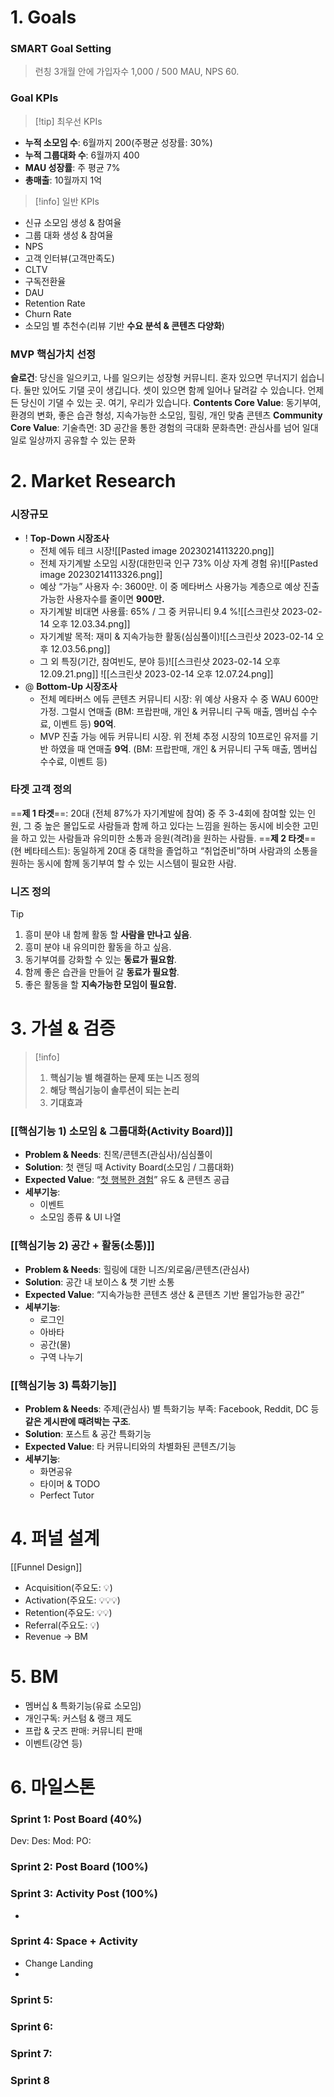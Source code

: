 # **1. Goals**
### SMART Goal Setting
> 런칭 3개월 안에 가입자수 1,000 / 500 MAU, NPS 60. 

### Goal KPIs
> [!tip] 최우선 KPIs
- **누적 소모임 수**: 6월까지 200(주평균 성장률: 30%)
- **누적 그룹대화 수**: 6월까지 400
- **MAU 성장률**: 주 평균 7%
- **총매출**: 10월까지 1억
> [!info] 일반 KPIs
- 신규 소모임 생성 & 참여율
- 그룹 대화 생성 & 참여율
- NPS
- 고객 인터뷰(고객만족도)
- CLTV
- 구독전환율
- DAU
- Retention Rate
- Churn Rate
- 소모임 별 추천수(리뷰 기반 **수요 분석 & 콘텐츠 다양화**)

### MVP 핵심가치 선정
**슬로건**: 당신을 일으키고, 나를 일으키는 성장형 커뮤니티. 혼자 있으면 무너지기 쉽습니다. 둘만 있어도 기댈 곳이 생깁니다. 셋이 있으면 함께 일어나 달려갈 수 있습니다. 언제든 당신이 기댈 수 있는 곳. 여기, 우리가 있습니다.
**Contents Core Value**: 동기부여, 환경의 변화, 좋은 습관 형성, 지속가능한 소모임, 힐링, 개인 맞춤 콘텐츠
**Community Core Value**: 
기술측면: 3D 공간을 통한 경험의 극대화
문화측면: 관심사를 넘어 일대일로 일상까지 공유할 수 있는 문화

# **2. Market Research**
### 시장규모
- ! **Top-Down 시장조사**
	- 전체 에듀 테크 시장![[Pasted image 20230214113220.png]]
	- 전체 자기계발 소모임 시장(대한민국 인구 73% 이상 자계 경험 유)![[Pasted image 20230214113326.png]]
	- 예상 “가능” 사용자 수: 3600만. 이 중 메타버스 사용가능 계층으로 예상 진출가능한 사용자수를 줄이면 **900만.** 
	- 자기계발 비대면 사용률: 65% / 그 중 커뮤니티 9.4 %![[스크린샷 2023-02-14 오후 12.03.34.png]]
	- 자기계발 목적: 재미 & 지속가능한 활동(심심풀이)![[스크린샷 2023-02-14 오후 12.03.56.png]]
	- 그 외 특징(기간, 참여빈도, 분야 등)![[스크린샷 2023-02-14 오후 12.09.21.png]] ![[스크린샷 2023-02-14 오후 12.07.24.png]]
- @ **Bottom-Up 시장조사**
	- 전체 메타버스 에듀 콘텐츠 커뮤니티 시장: 위 예상 사용자 수 중 WAU 600만 가정. 그럴시 연매출 (BM: 프랍판매, 개인 & 커뮤니티 구독 매출, 멤버십 수수료, 이벤트 등) **90억**. 
	- MVP 진출 가능 에듀 커뮤니티 시장. 위 전체 추정 시장의 10프로인 유저를 기반 하였을 때 연매출 **9억**. (BM: 프랍판매, 개인 & 커뮤니티 구독 매출, 멤버십 수수료, 이벤트 등)

### 타겟 고객 정의
==**제 1 타겟**==: 20대 (전체 87%가 자기계발에 참여) 중 주 3-4회에 참여할 있는 인원, 그 중 높은 몰입도로 사람들과 함께 하고 있다는 느낌을 원하는 동시에 비슷한 고민을 하고 있는 사람들과 유의미한 소통과 응원(격려)을 원하는 사람들.
==**제 2 타겟**==(현 베타테스트): 동일하게 20대 중 대학을 졸업하고 “취업준비”하며 사람과의 소통을 원하는 동시에 함께 동기부여 할 수 있는 시스템이 필요한 사람.

### 니즈 정의
>[!tip]
>1. 흥미 분야 내 함께 활동 할 **사람을 만나고 싶음**.
> 2. 흥미 분야 내 유의미한 활동을 하고 싶음. 
> 3. 동기부여를 강화할 수 있는 **동료가 필요함**.
> 4. 함께 좋은 습관을 만들어 갈 **동료가 필요함**.
> 5. 좋은 활동을 할 **지속가능한 모임이 필요함.**

# **3. 가설 & 검증**
> [!info]
> 1. **핵심기능 별 해결하는 문제 또는 니즈 정의**
> 2. **해당 핵심기능이 솔루션이 되는 논리**
> 3. **기대효과**

### [[핵심기능 1) 소모임 & 그룹대화(Activity Board)]]
- **Problem & Needs**: 친목/콘텐츠(관심사)/심심풀이
- **Solution**: 첫 랜딩 때 Activity Board(소모임 / 그룹대화)
- **Expected Value**: “<u>첫 행복한 경험</u>” 유도 & 콘텐츠 공급
- **세부기능**:
	- 이벤트
	- 소모임 종류 & UI 나열

### [[핵심기능 2) 공간 + 활동(소통)]]
- **Problem & Needs**: 힐링에 대한 니즈/외로움/콘텐츠(관심사)
- **Solution**: 공간 내 보이스 & 챗 기반 소통
- **Expected Value**: “지속가능한 콘텐츠 생산 & 콘텐츠 기반 몰입가능한 공간”
- **세부기능**:
	- 로그인
	- 아바타
	- 공간(물)
	- 구역 나누기

### [[핵심기능 3) 특화기능]]
- **Problem & Needs**: 주제(관심사) 별 특화기능 부족: Facebook, Reddit, DC 등 **같은 게시판에 때려박는 구조**.
- **Solution**: 포스트 & 공간 특화기능
- **Expected Value**: 타 커뮤니티와의 차별화된 콘텐츠/기능
- **세부기능**:
	- 화면공유
	- 타이머 & TODO
	- Perfect Tutor

# **4. 퍼널 설계**
[[Funnel Design]]
- Acquisition(주요도: 💡)
- Activation(주요도: 💡💡💡)
- Retention(주요도: 💡💡)
- Referral(주요도: 💡)
- Revenue → BM

# **5. BM**
- 멤버십 & 특화기능(유료 소모임)
- 개인구독: 커스텀 & 랭크 제도
- 프랍 & 굿즈 판매: 커뮤니티 판매
- 이벤트(강연 등)

# **6. 마일스톤**
### Sprint 1: Post Board (40%)
Dev:
Des:
Mod:
PO:

### Sprint 2: Post Board (100%)


### Sprint 3: Activity Post (100%)
- 

### Sprint 4: Space + Activity 
- Change Landing
- 

### Sprint 5: 

### Sprint 6: 

### Sprint 7: 

### Sprint 8
